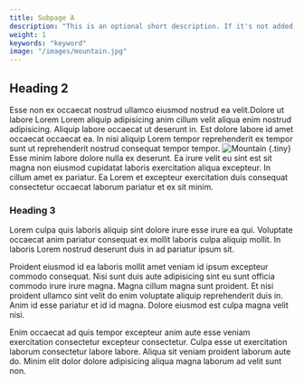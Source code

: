 ```yaml
---
title: Subpage A
description: "This is an optional short description. If it's not added, the first paragraph gets truncated."
weight: 1
keywords: "keyword"
image: "/images/mountain.jpg"
---
```


## Heading 2

Esse non ex occaecat nostrud ullamco eiusmod nostrud ea velit.Dolore ut labore Lorem Lorem aliquip adipisicing anim cillum velit aliqua enim nostrud adipisicing. Aliquip labore occaecat ut deserunt in. Est dolore labore id amet occaecat occaecat ea. In nisi aliquip Lorem tempor reprehenderit ex tempor sunt ut reprehenderit nostrud consequat tempor tempor.
![Mountain](/images/mountain.jpg)
{.tiny}
Esse minim labore dolore nulla ex deserunt. Ea irure velit eu sint est sit magna non eiusmod cupidatat laboris exercitation aliqua excepteur. In cillum amet ex pariatur. Ea Lorem et excepteur exercitation duis consequat consectetur occaecat laborum pariatur et ex sit minim.

### Heading 3

Lorem culpa quis laboris aliquip sint dolore irure esse irure ea qui. Voluptate occaecat anim pariatur consequat ex mollit laboris culpa aliquip mollit. In laboris Lorem nostrud deserunt duis in ad pariatur ipsum sit.

Proident eiusmod id ea laboris mollit amet veniam id ipsum excepteur commodo consequat. Nisi sunt duis aute adipisicing sint eu sunt officia commodo irure irure magna. Magna cillum magna sunt proident. Et nisi proident ullamco sint velit do enim voluptate aliquip reprehenderit duis in. Anim id esse pariatur et id id magna. Dolore eiusmod est culpa magna velit nisi.

Enim occaecat ad quis tempor excepteur anim aute esse veniam exercitation consectetur excepteur consectetur. Culpa esse ut exercitation laborum consectetur labore labore. Aliqua sit veniam proident laborum aute do. Minim elit dolor dolore adipisicing aliqua magna laborum ad velit sunt non.
